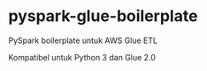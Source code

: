 # pyspark-glue-boilerplate
PySpark boilerplate untuk AWS Glue ETL

Kompatibel untuk Python 3 dan Glue 2.0
